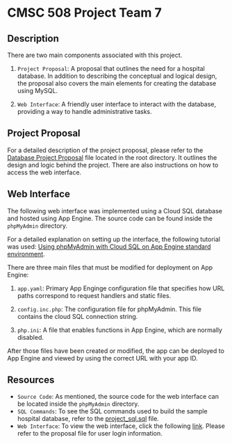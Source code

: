 # CMSC 508 Project Team 7

## Description
There are two main components associated with this project. 

1) `Project Proposal`: A proposal that outlines the need for a hospital database. In addition to describing the conceptual and logical design, the proposal also covers the main elements for creating the database using MySQL.

2) `Web Interface`: A friendly user interface to interact with the database, providing a way to handle administrative tasks.

## Project Proposal
For a detailed description of the project proposal, please refer to the [Database Project Proposal](Database_Project_Proposal.pdf) file located in the root directory. It outlines the design and logic behind the project. There are also instructions on how to access the web interface.

## Web Interface

The following web interface was implemented using a Cloud SQL database and hosted using App Engine. The source code can be found inside the `phpMyAdmin` directory. 

For a detailed explanation on setting up the interface, the following tutorial was used: [Using phpMyAdmin with Cloud SQL on App Engine standard environment](https://cloud.google.com/sql/docs/mysql/phpmyadmin-on-app-engine). 

There are three main files that must be modified for deployment on App Engine:
  1) `app.yaml`: Primary App Enginge configuration file that specifies how URL paths correspond to request handlers and static files.

  2) `config.inc.php`: The configuration file for phpMyAdmin. This file contains the cloud SQL connection string.
  
  3) `php.ini`: A file that enables functions in App Engine, which are normally disabled.

After those files have been created or modified, the app can be deployed to App Engine and viewed by using the correct URL with your app ID.

## Resources

- `Source Code`: As mentioned, the source code for the web interface can be located inside the `phpMyAdmin` directory.
- `SQL Commands`: To see the SQL commands used to build the sample hospital database, refer to the [project_sql.sql](project_sql.sql) file.
- `Web Interface`: To view the web interface, click the following [link](https://cmsc508-project-258320.appspot.com). Please refer to the proposal file for user login information.

